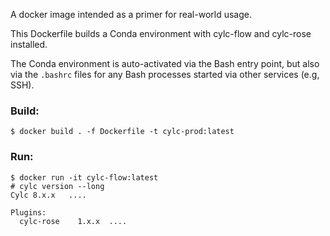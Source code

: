 A docker image intended as a primer for real-world usage.

This Dockerfile builds a Conda environment with cylc-flow and cylc-rose installed.

The Conda environment is auto-activated via the Bash entry point, but also via
the `.bashrc` files for any Bash processes started via other services (e.g,
SSH).

### Build:

```console
$ docker build . -f Dockerfile -t cylc-prod:latest
```

### Run:

```console
$ docker run -it cylc-flow:latest
# cylc version --long
Cylc 8.x.x   ....

Plugins:
  cylc-rose    1.x.x  ....
```
